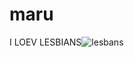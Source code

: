 # maru

I LOEV LESBIANS![lesbans](https://github.com/user-attachments/assets/fbcc0564-3c0f-45b3-a61b-ce1b4255241d)

